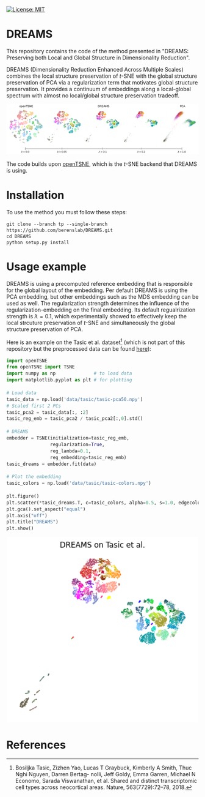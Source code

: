 [![License: MIT](https://img.shields.io/badge/License-MIT-yellow.svg)](https://opensource.org/licenses/MIT)

DREAMS
========

This repository contains the code of the method presented in "DREAMS: Preserving both Local and Global Structure in Dimensionality Reduction".

DREAMS (Dimensionality Reduction Enhanced Across Multiple Scales) combines the local structure preservation of $t$-SNE with the global structure preservation of PCA via a regularization term that motivates global structure preservation. It provides a continuum of embeddings along a local-global spectrum with almost no local/global structure preservation tradeoff.

<p align="center"><img width="800" alt="Example DREAMS" src="figures/dreams_spectrum.png">

The code builds upon [openTSNE](https://github.com/pavlin-policar/openTSNE), which is the $t$-SNE backend that DREAMS is using.

# Installation
To use the method you must follow these steps:
````
git clone --branch tp --single-branch https://github.com/berenslab/DREAMS.git
cd DREAMS
python setup.py install
````
# Usage example
DREAMS is using a precomputed reference embedding that is responsible for the global layout of the embedding. Per default DREAMS is using the PCA embedding, but other embeddings such as the MDS embedding can be used as well. The regularization strength determines the influence of the regularization-embedding on the final embedding. Its default regualrization strength is $\lambda=0.1$, which experimentally showed to effectively keep the local strcuture preservation of $t$-SNE and simultaneously the global structure preservation of PCA.

Here is an example on the Tasic et al. dataset[^tasic] (which is not part of this repository but the preprocessed data can be found [here](https://github.com/berenslab/rna-seq-tsne/tree/master/data/tasic-preprocessed)):
````python
import openTSNE
from openTSNE import TSNE
import numpy as np              # to load data
import matplotlib.pyplot as plt # for plotting

# Load data
tasic_data = np.load('data/tasic/tasic-pca50.npy')
# Scaled first 2 PCs
tasic_pca2 = tasic_data[:, :2]
tasic_reg_emb = tasic_pca2 / tasic_pca2[:,0].std()

# DREAMS
embedder = TSNE(initialization=tasic_reg_emb, 
                regularization=True, 
                reg_lambda=0.1, 
                reg_embedding=tasic_reg_emb)
tasic_dreams = embedder.fit(data)

# Plot the embedding
tasic_colors = np.load('data/tasic/tasic-colors.npy')

plt.figure()
plt.scatter(*tasic_dreams.T, c=tasic_colors, alpha=0.5, s=1.0, edgecolor="none")
plt.gca().set_aspect("equal")
plt.axis("off")
plt.title("DREAMS")
plt.show()
````
<p align="center"><img width="500" alt="Tasic DREAMS" src="figures/tasic_dreams.png">

# References
[^tasic]: Bosiljka Tasic, Zizhen Yao, Lucas T Graybuck, Kimberly A Smith, Thuc Nghi Nguyen, Darren Bertag-
nolli, Jeff Goldy, Emma Garren, Michael N Economo, Sarada Viswanathan, et al. Shared and distinct
transcriptomic cell types across neocortical areas. Nature, 563(7729):72–78, 2018.
